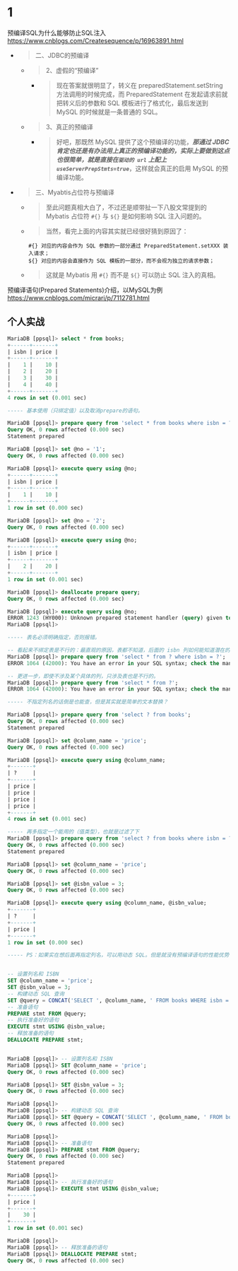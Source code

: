
# 1

预编译SQL为什么能够防止SQL注入 https://www.cnblogs.com/Createsequence/p/16963891.html
- > 二、JDBC的预编译
  * > 2、虚假的“预编译”
    + > 现在答案就很明显了，转义在 preparedStatement.setString 方法调用的时候完成，而 PreparedStatement 在发起请求前就把转义后的参数和 SQL 模板进行了格式化，最后发送到 MySQL 的时候就是一条普通的 SQL。
  * > 3、真正的预编译
    + > 好吧，那既然 MySQL 提供了这个预编译的功能，***那通过 JDBC 肯定也还是有办法用上真正的预编译功能的，实际上要做到这点也很简单，就是直接在`驱动的 url` 上配上 `useServerPrepStmts=true`***，这样就会真正的启用 MySQL 的预编译功能。
- > 三、Myabtis占位符与预编译
  * > 至此问题真相大白了，不过还是顺带扯一下八股文常提到的 Mybatis 占位符 `#{}` 与 `${}` 是如何影响 SQL 注入问题的。
  * > 当然，看完上面的内容其实就已经很好猜到原因了：
    ```console
    #{} 对应的内容会作为 SQL 参数的一部分通过 PreparedStatement.setXXX 装入请求；
    ${} 对应的内容会直接作为 SQL 模板的一部分，而不会视为独立的请求参数；
    ```
  * > 这就是 Mybatis 用 `#{}` 而不是 `${}` 可以防止 SQL 注入的真相。

预编译语句(Prepared Statements)介绍，以MySQL为例 https://www.cnblogs.com/micrari/p/7112781.html

## 个人实战
```sql
MariaDB [ppsql]> select * from books;
+------+-------+
| isbn | price |
+------+-------+
|    1 |    10 |
|    2 |    20 |
|    3 |    30 |
|    4 |    40 |
+------+-------+
4 rows in set (0.001 sec)
```

```sql
----- 基本使用（只绑定值）以及取消prepare的语句。

MariaDB [ppsql]> prepare query from 'select * from books where isbn = ?';
Query OK, 0 rows affected (0.000 sec)
Statement prepared

MariaDB [ppsql]> set @no = '1';
Query OK, 0 rows affected (0.000 sec)

MariaDB [ppsql]> execute query using @no;
+------+-------+
| isbn | price |
+------+-------+
|    1 |    10 |
+------+-------+
1 row in set (0.000 sec)

MariaDB [ppsql]> set @no = '2';
Query OK, 0 rows affected (0.000 sec)

MariaDB [ppsql]> execute query using @no;
+------+-------+
| isbn | price |
+------+-------+
|    2 |    20 |
+------+-------+
1 row in set (0.001 sec)

MariaDB [ppsql]> deallocate prepare query;
Query OK, 0 rows affected (0.000 sec)

MariaDB [ppsql]> execute query using @no;
ERROR 1243 (HY000): Unknown prepared statement handler (query) given to EXECUTE
MariaDB [ppsql]>
```

```sql
----- 表名必须明确指定，否则报错。

-- 看起来不绑定表是不行的：最直观的原因，表都不知道，后面的 isbn 列如何能知道潜在的表里有没有呢？
MariaDB [ppsql]> prepare query from 'select * from ? where isbn = ?';
ERROR 1064 (42000): You have an error in your SQL syntax; check the manual that corresponds to your MariaDB server version for the right syntax to use near '? where isbn = ?' at line 1

-- 更进一步，即使不涉及某个具体的列，只涉及表也是不行的。
MariaDB [ppsql]> prepare query from 'select * from ?';
ERROR 1064 (42000): You have an error in your SQL syntax; check the manual that corresponds to your MariaDB server version for the right syntax to use near '?' at line 1
```

```sql
----- 不指定列名的话倒是也能查，但是其实就是简单的文本替换？

MariaDB [ppsql]> prepare query from 'select ? from books';
Query OK, 0 rows affected (0.000 sec)
Statement prepared

MariaDB [ppsql]> set @column_name = 'price';
Query OK, 0 rows affected (0.000 sec)

MariaDB [ppsql]> execute query using @column_name;
+-------+
| ?     |
+-------+
| price |
| price |
| price |
| price |
+-------+
4 rows in set (0.001 sec)

----- 再多指定一个能用的（值类型），也就是过滤了下
MariaDB [ppsql]> prepare query from 'select ? from books where isbn = ?';
Query OK, 0 rows affected (0.000 sec)
Statement prepared

MariaDB [ppsql]> set @column_name = 'price';
Query OK, 0 rows affected (0.000 sec)

MariaDB [ppsql]> set @isbn_value = 3;
Query OK, 0 rows affected (0.000 sec)

MariaDB [ppsql]> execute query using @column_name, @isbn_value;
+-------+
| ?     |
+-------+
| price |
+-------+
1 row in set (0.000 sec) 
```
```sql
----- PS：如果实在想后面再指定列名，可以用动态 SQL。但是就没有预编译语句的性能优势了。


-- 设置列名和 ISBN
SET @column_name = 'price';
SET @isbn_value = 3;
-- 构建动态 SQL 查询
SET @query = CONCAT('SELECT ', @column_name, ' FROM books WHERE isbn = ?');
-- 准备语句
PREPARE stmt FROM @query;
-- 执行准备好的语句
EXECUTE stmt USING @isbn_value;
-- 释放准备的语句
DEALLOCATE PREPARE stmt;


MariaDB [ppsql]> -- 设置列名和 ISBN
MariaDB [ppsql]> SET @column_name = 'price';
Query OK, 0 rows affected (0.000 sec)

MariaDB [ppsql]> SET @isbn_value = 3;
Query OK, 0 rows affected (0.000 sec)

MariaDB [ppsql]>
MariaDB [ppsql]> -- 构建动态 SQL 查询
MariaDB [ppsql]> SET @query = CONCAT('SELECT ', @column_name, ' FROM books WHERE isbn = ?');
Query OK, 0 rows affected (0.000 sec)

MariaDB [ppsql]>
MariaDB [ppsql]> -- 准备语句
MariaDB [ppsql]> PREPARE stmt FROM @query;
Query OK, 0 rows affected (0.000 sec)
Statement prepared

MariaDB [ppsql]>
MariaDB [ppsql]> -- 执行准备好的语句
MariaDB [ppsql]> EXECUTE stmt USING @isbn_value;
+-------+
| price |
+-------+
|    30 |
+-------+
1 row in set (0.001 sec)

MariaDB [ppsql]>
MariaDB [ppsql]> -- 释放准备的语句
MariaDB [ppsql]> DEALLOCATE PREPARE stmt;
Query OK, 0 rows affected (0.000 sec)
```


